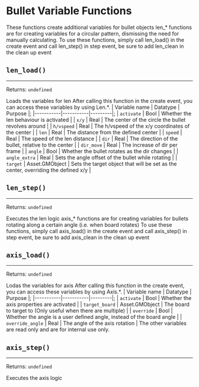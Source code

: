 # Bullet Variable Functions
These functions create additional variables for bullet objects
len_* functions are for creating variables for a circular pattern, dismissing the need for manually calculating.
To use these functions, simply call len_load() in the create event and call len_step() in step event,
be sure to add len_clean in the clean up event

## `len_load()`
---
 Returns: `undefined`

Loads the variables for len
After calling this function in the create event, you can access these variables by using Len.\*.
| Variable name | Datatype  | Purpose |;
|-----------|-----------|---------|;
| `activate` | Bool | Whether the len behaviour is activated |
| `x/y` | Real | The center of the circle the bullet revolves around |
| `h/vspeed` | Real | The h/vspeed of the x/y coordinates of the center |
| `len` | Real | The distance from the defined center |
| `speed` | Real | The speed of the len distance |
| `dir` | Real | The direction of the bullet, relative to the center |
| `dir_move` | Real | The increase of dir per frame |
| `angle` | Bool | Whether the bullet rotates as the dir changes |
| `angle_extra` | Real | Sets the angle offset of the bullet while rotating |
| `target` | Asset.GMObject | Sets the target object that will be set as the center, overriding the defined x/y |

## `len_step()`
---
 Returns: `undefined`

Executes the len logic
axis_* functions are for creating variables for bullets rotating along a certain angle (i.e. when board rotates)
To use these functions, simply call axis_load() in the create event and call axis_step() in step event,
be sure to add axis_clean in the clean up event

## `axis_load()`
---
 Returns: `undefined`

Lodas the variables for axis
After calling this function in the create event, you can access these variables by using Axis.\*.
| Variable name | Datatype  | Purpose |;
|-----------|-----------|---------|;
| `activate` | Bool | Whether the axis properties are activated |
| `target_board` | Asset.GMObject | The board to target to (Only useful when there are multiple) |
| `override` | Bool | Whether the angle is a user defined angle, instead of the board angle |
| `override_angle` | Real | The angle of the axis rotation |
The other variables are read only and are for internal use only.

## `axis_step()`
---
 Returns: `undefined`

Executes the axis logic
